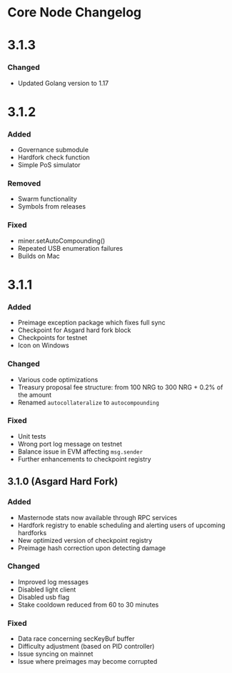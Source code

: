 # Core Node Changelog

# 3.1.3

### Changed
- Updated Golang version to 1.17

# 3.1.2

### Added
- Governance submodule
- Hardfork check function
- Simple PoS simulator

### Removed
- Swarm functionality
- Symbols from releases

### Fixed
- miner.setAutoCompounding()
- Repeated USB enumeration failures
- Builds on Mac

# 3.1.1

### Added
- Preimage exception package which fixes full sync
- Checkpoint for Asgard hard fork block
- Checkpoints for testnet
- Icon on Windows

### Changed
- Various code optimizations
- Treasury proposal fee structure: from 100 NRG to 300 NRG + 0.2% of the amount
- Renamed `autocollateralize` to `autocompounding`

### Fixed
- Unit tests
- Wrong port log message on testnet
- Balance issue in EVM affecting `msg.sender`
- Further enhancements to checkpoint registry

## 3.1.0 (Asgard Hard Fork)

### Added
- Masternode stats now available through RPC services
- Hardfork registry to enable scheduling and alerting users of upcoming hardforks
- New optimized version of checkpoint registry
- Preimage hash correction upon detecting damage

### Changed
- Improved log messages
- Disabled light client
- Disabled usb flag
- Stake cooldown reduced from 60 to 30 minutes

### Fixed
- Data race concerning secKeyBuf buffer
- Difficulty adjustment (based on PID controller)
- Issue syncing on mainnet
- Issue where preimages may become corrupted
